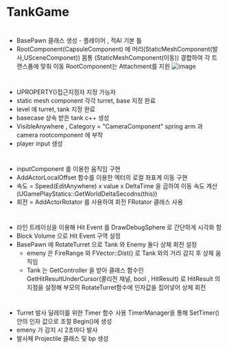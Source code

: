 # TankGame
#
- BasePawn 클래스 생성 - 플레이어 , 적AI 기본 틀
- RootComponent(CapsuleComponent) 에 머리(StaticMeshComponent(발사,USceneComponet)) 몸통 (StaticMeshComponent(이동)) 결합하여 각 트랜스폼에 맞춰 이동 RootComponent는 Attachment를 지원
![image](https://github.com/user-attachments/assets/7afd16b5-3e23-4be2-8e2a-7725abdf48f6)
# 
- UPROPERTY()접근지정자 지정 가능자
- static mesh component 각각 turret, base 지정 완료 
- level 에 turret, tank 지정 완료
- basecase 상속 받은 tank c++ 생성
- VisibleAnywhere , Category = "CameraComponent" spring arm 과 camera rootcomponent 에 부착
- player input 생성
# 
- inputComponent 를 이용한 움직임 구현 
- AddActorLocalOffset 함수를 이용한 엑터의 로컬 좌표계 이동 구현
- 속도 = Speed(EditAnywhere) x value x DeltaTime 을 곱하여 이동 속도 계산 (UGamePlayStatics::GetWorldDeltaSecodns(this))
- 회전 = AddActorRotator 를 사용하여 회전 FRotator 클래스 사용 

# 
- 라인 트레이싱을 이용해 Hit Event 를 DrawDebugSphere 로 간단하게 시각화 함 
- Block Volume 으로 Hit Event 구역 설정
- BasePawn 에 RotateTurret 으로 Tank 와 Enemy 둘다 상체 회전 설정
  - emeny 은 FireRange 와 FVector::Dist() 로 Tank 와의 거리 감지 후 상체 움직임
  - Tank 는 GetController 을 받아 클래스 함수인 GetHitResultUnderCursor(콜리전 채널, bool , HitResult) 로 HitResult 의 지점을 설정해 부모의 RotateTurret함수에 인자값을 집어넣어 상체 회전

#
- Turret 발사 딜레이를 위한 Timer 함수 사용 TimerManager을 통해 SetTimer() 안의 인자 값으로 조절 Begin()에 생성
- emeny 가 감지 시 2초마다 발사 
- 발사체 Projectile  클래스 및 bp 생성

